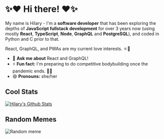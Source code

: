 # ✨❤️ Hi there! ❤️✨

My name is Hilary - I'm a **software developer** that has been exploring the depths of **JavaScript fullstack development** for over 3 years now (using mostly **React**, **TypeScript**, **Node**, **GraphQL** and **PostgreSQL**), and coded in Python and C prior to that.

React, GraphQL, and PWAs are my current love interests. ⚛💛

- 💬 **Ask me about** React and GraphQL!
- ⚡ **Fun fact:** I'm preparing to do competitive bodybuilding once the pandemic ends. 💪😎
- 😄 **Pronouns:** she/her

## Cool Stats

[![Hilary's Github Stats](https://github-readme-stats.vercel.app/api?username=HilaryDev&count_private=true&show_icons=true&theme=radical&hide=stars,prs,issues)](https://github.com/anuraghazra/github-readme-stats "Hilary's Github Stats")

<!--
[![Top Languages](https://github-readme-stats.vercel.app/api/top-langs/?username=HilaryDev&layout=compact&theme=radical)](https://github.com/anuraghazra/github-readme-stats "Hilary's Most Used Languages")
 -->

## Random Memes

![Random meme](https://memes.stormix.co/send/memes "Random meme")
